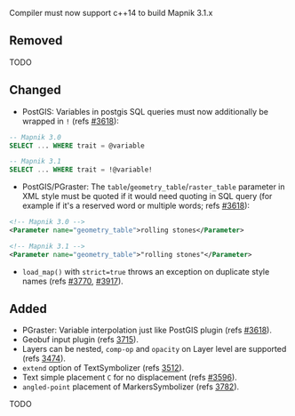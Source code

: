 Compiler must now support c++14 to build Mapnik 3.1.x

## Removed

TODO

## Changed

 - PostGIS: Variables in postgis SQL queries must now additionally be wrapped in `!` (refs [#3618](https://github.com/mapnik/mapnik/pull/3618)):
```sql
-- Mapnik 3.0
SELECT ... WHERE trait = @variable

-- Mapnik 3.1
SELECT ... WHERE trait = !@variable!
```

 - PostGIS/PGraster: The `table`/`geometry_table`/`raster_table` parameter in XML style must be quoted if it would need quoting in SQL query (for example if it's a reserved word or multiple words; refs [#3618](https://github.com/mapnik/mapnik/pull/3618)):
```xml
<!-- Mapnik 3.0 -->
<Parameter name="geometry_table">rolling stones</Parameter>

<!-- Mapnik 3.1 -->
<Parameter name="geometry_table">"rolling stones"</Parameter>
```

- `load_map()` with `strict=true` throws an exception on duplicate style names (refs [#3770](https://github.com/mapnik/mapnik/pull/3770), [#3917](https://github.com/mapnik/mapnik/pull/3917)).

## Added

 - PGraster: Variable interpolation just like PostGIS plugin (refs [#3618](https://github.com/mapnik/mapnik/pull/3618)).
 - Geobuf input plugin (refs [3715](https://github.com/mapnik/mapnik/pull/3715)).
 - Layers can be nested, `comp-op` and `opacity` on Layer level are supported (refs [3474](https://github.com/mapnik/mapnik/pull/3474)).
 - `extend` option of TextSymbolizer (refs [3512](https://github.com/mapnik/mapnik/pull/3512)).
 - Text simple placement `C` for no displacement (refs [#3596](https://github.com/mapnik/mapnik/pull/3596)).
 - `angled-point` placement of MarkersSymbolizer (refs [3782](https://github.com/mapnik/mapnik/pull/3782)).

TODO
